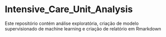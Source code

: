 # Intensive_Care_Unit_Analysis
Este repositório contém análise exploratória, criação de modelo supervisionado de machine learning e criação de relatório em Rmarkdown
